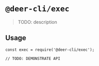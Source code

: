 # `@deer-cli/exec`

> TODO: description

## Usage

```
const exec = require('@deer-cli/exec');

// TODO: DEMONSTRATE API
```
